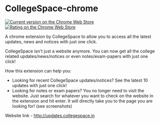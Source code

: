CollegeSpace-chrome
===================

[![Current version on the Chrome Web Store](https://img.shields.io/chrome-web-store/v/bfjkaomeafhpdfkehhanboekmfknpmhj.svg "Current version on the Chrome Web Store")](https://chrome.google.com/webstore/detail/collegespace-updates/bfjkaomeafhpdfkehhanboekmfknpmhj)
[![Rating on the Chrome Web Store](https://img.shields.io/chrome-web-store/rating/bfjkaomeafhpdfkehhanboekmfknpmhj.svg "Rating on the Chrome Web Store")](https://chrome.google.com/webstore/detail/collegespace-updates/bfjkaomeafhpdfkehhanboekmfknpmhj)

A chrome extension by CollegeSpace to allow you to access all the latest updates, news and notices with just one click.

CollegeSpace isn't just a website anymore. You can now get all the college related updates/news/notices or even notes/exam-papers with just one click!

How this extension can help you:
 - Looking for recent CollegeSpace updates/notices? See the latest 10 updates with just one click!
 - Looking for notes or exam papers? You no longer need to visit the website. Just search for whatever you want to check on the website in the extension and hit enter. It will directly take you to the page you are looking for! (see screenshots)

Website link - http://updates.collegespace.in
